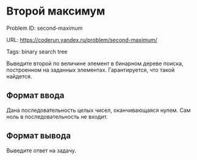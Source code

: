 # Второй максимум

Problem ID: second-maximum

URL: https://coderun.yandex.ru/problem/second-maximum/

Tags: binary search tree

Выведите второй по величине элемент в бинарном дереве поиска, построенном на заданных элементах. Гарантируется, что такой найдется.


## Формат ввода

Дана последовательность целых чисел, оканчивающаяся нулем. Сам ноль в последовательность не входит.


## Формат вывода

Выведите ответ на задачу.

